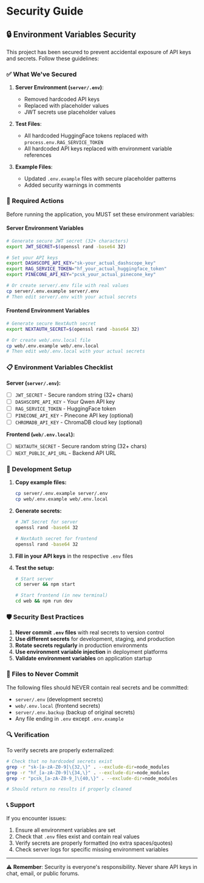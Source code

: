 # Security Guide

## 🔒 Environment Variables Security

This project has been secured to prevent accidental exposure of API keys and secrets. Follow these guidelines:

### ✅ What We've Secured

1. **Server Environment (`server/.env`)**:
   - Removed hardcoded API keys 
   - Replaced with placeholder values
   - JWT secrets use placeholder values

2. **Test Files**: 
   - All hardcoded HuggingFace tokens replaced with `process.env.RAG_SERVICE_TOKEN`
   - All hardcoded API keys replaced with environment variable references

3. **Example Files**:
   - Updated `.env.example` files with secure placeholder patterns
   - Added security warnings in comments

### 🚨 Required Actions

Before running the application, you MUST set these environment variables:

#### Server Environment Variables

```bash
# Generate secure JWT secret (32+ characters)
export JWT_SECRET=$(openssl rand -base64 32)

# Set your API keys
export DASHSCOPE_API_KEY="sk-your_actual_dashscope_key"
export RAG_SERVICE_TOKEN="hf_your_actual_huggingface_token"
export PINECONE_API_KEY="pcsk_your_actual_pinecone_key"

# Or create server/.env file with real values
cp server/.env.example server/.env
# Then edit server/.env with your actual secrets
```

#### Frontend Environment Variables

```bash
# Generate secure NextAuth secret
export NEXTAUTH_SECRET=$(openssl rand -base64 32)

# Or create web/.env.local file
cp web/.env.example web/.env.local  
# Then edit web/.env.local with your actual secrets
```

### 📋 Environment Variables Checklist

**Server (`server/.env`):**
- [ ] `JWT_SECRET` - Secure random string (32+ chars)
- [ ] `DASHSCOPE_API_KEY` - Your Qwen API key 
- [ ] `RAG_SERVICE_TOKEN` - HuggingFace token
- [ ] `PINECONE_API_KEY` - Pinecone API key (optional)
- [ ] `CHROMADB_API_KEY` - ChromaDB cloud key (optional)

**Frontend (`web/.env.local`):**
- [ ] `NEXTAUTH_SECRET` - Secure random string (32+ chars)
- [ ] `NEXT_PUBLIC_API_URL` - Backend API URL

### 🔧 Development Setup

1. **Copy example files:**
   ```bash
   cp server/.env.example server/.env
   cp web/.env.example web/.env.local
   ```

2. **Generate secrets:**
   ```bash
   # JWT Secret for server
   openssl rand -base64 32
   
   # NextAuth secret for frontend  
   openssl rand -base64 32
   ```

3. **Fill in your API keys** in the respective `.env` files

4. **Test the setup:**
   ```bash
   # Start server
   cd server && npm start
   
   # Start frontend (in new terminal)
   cd web && npm run dev
   ```

### 🛡️ Security Best Practices

1. **Never commit `.env` files** with real secrets to version control
2. **Use different secrets** for development, staging, and production
3. **Rotate secrets regularly** in production environments
4. **Use environment variable injection** in deployment platforms
5. **Validate environment variables** on application startup

### 🚫 Files to Never Commit

The following files should NEVER contain real secrets and be committed:
- `server/.env` (development secrets)  
- `web/.env.local` (frontend secrets)
- `server/.env.backup` (backup of original secrets)
- Any file ending in `.env` except `.env.example`

### 🔍 Verification

To verify secrets are properly externalized:

```bash
# Check that no hardcoded secrets exist
grep -r "sk-[a-zA-Z0-9]\{32,\}" . --exclude-dir=node_modules
grep -r "hf_[a-zA-Z0-9]\{34,\}" . --exclude-dir=node_modules
grep -r "pcsk_[a-zA-Z0-9_]\{40,\}" . --exclude-dir=node_modules

# Should return no results if properly cleaned
```

### 📞 Support

If you encounter issues:
1. Ensure all environment variables are set
2. Check that `.env` files exist and contain real values
3. Verify secrets are properly formatted (no extra spaces/quotes)
4. Check server logs for specific missing environment variables

---

⚠️ **Remember**: Security is everyone's responsibility. Never share API keys in chat, email, or public forums.
